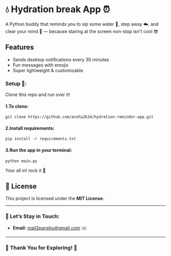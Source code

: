 # 💧 Hydration break App ⏰

A Python buddy that reminds you to sip some water 🥤, step away ☁️, and clear your mind 🌿 — because staring at the screen non-stop isn't cool 😎

## Features
- Sends desktop notifications every 30 minutes
- Fun messages with emojis
- Super lightweight & customizable

### Setup 🚀:
Clone this repo and run over it!

#### 1.To clone:
```
git clone https://github.com/anshu2k24/hydration-reminder-app.git
```

#### 2.Install requirements:
```
pip install -r requirements.txt
```

#### 3.Run the app in your terminal:
```
python main.py
```

Your all in! rock it 🙌

## 📖 License

This project is licensed under the **MIT License**.

---

### 💬 Let’s Stay in Touch:

- **Email:** mail2panshu@gmail.com ✉️

---

### 🙏 Thank You for Exploring! 🎉
